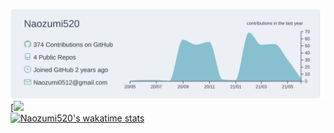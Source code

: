 [![](https://raw.githubusercontent.com/Naozumi520/Naozumi520/main/profile-summary-card-output/nord_bright/0-profile-details.svg)](https://github.com/vn7n24fzkq/github-profile-summary-cards)
[![](https://github-readme-stats.vercel.app/api?username=Naozumi520&custom_title=Stats&title_color=8FBCBB&show_icons=true&icon_color=8FBCBB&bg_color=ECEFF4)<br/>
[![Naozumi520's wakatime stats](https://github-readme-stats.vercel.app/api/wakatime?username=Naozumi520)](https://github.com/anuraghazra/github-readme-stats)
